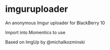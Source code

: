 imguruploader
==========
An anonymous Imgur uploader for BlackBerry 10

Import into Momentics to use

Based on ImgUp by @michalkozminski